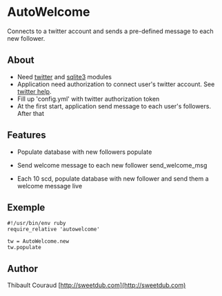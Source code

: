 # AutoWelcome

Connects to a twitter account and sends a pre-defined message to each new follower.

## About
* Need [twitter](https://github.com/jnunemaker/twitter) and [sqlite3](https://github.com/luislavena/sqlite3-ruby) modules
* Application need authorization to connect user's twitter account. See [twitter help](https://dev.twitter.com/docs/auth/oauth).
* Fill up 'config.yml' with twitter authorization token
* At the first start, application send message to each user's followers. After that

## Features

* Populate database with new followers
    populate

* Send welcome message to each new follower
    send_welcome_msg

* Each 10 scd, populate database with new follower and send them a welcome message
    live

## Exemple

    #!/usr/bin/env ruby
    require_relative 'autowelcome'

    tw = AutoWelcome.new
    tw.populate

## Author

Thibault Couraud
[http://sweetdub.com](http://sweetdub.com)
